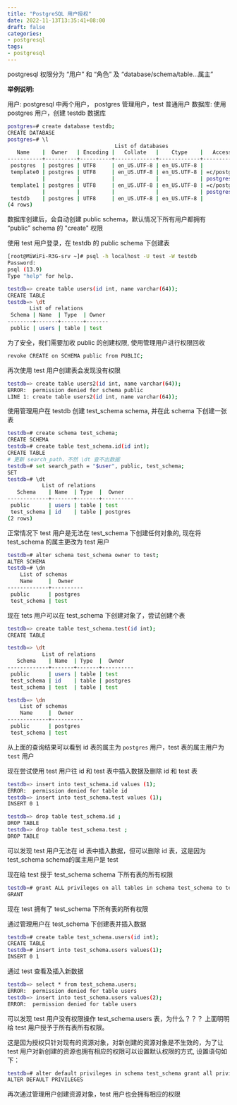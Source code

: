 ```yaml
---
title: "PostgreSQL 用户授权"
date: 2022-11-13T13:35:41+08:00
draft: false
categories: 
- postgresql
tags:
- postgresql
---
```


postgresql 权限分为 “用户” 和 “角色” 及 “database/schema/table...属主”

**举例说明:**

用户: postgresql 中两个用户， postgres 管理用户，test 普通用户
数据库: 使用 postgres 用户，创建 testdb 数据库

```bash
postgres=# create database testdb;
CREATE DATABASE
postgres=# \l
                                  List of databases
   Name    |  Owner   | Encoding |   Collate   |    Ctype    |   Access privileges
-----------+----------+----------+-------------+-------------+-----------------------
 postgres  | postgres | UTF8     | en_US.UTF-8 | en_US.UTF-8 |
 template0 | postgres | UTF8     | en_US.UTF-8 | en_US.UTF-8 | =c/postgres          +
           |          |          |             |             | postgres=CTc/postgres
 template1 | postgres | UTF8     | en_US.UTF-8 | en_US.UTF-8 | =c/postgres          +
           |          |          |             |             | postgres=CTc/postgres
 testdb    | postgres | UTF8     | en_US.UTF-8 | en_US.UTF-8 |
(4 rows)
```

数据库创建后，会自动创建 public schema，默认情况下所有用户都拥有 “public” schema 的 "create" 权限

使用 test 用户登录，在 testdb 的 public schema 下创建表

```bash
[root@MiWiFi-R3G-srv ~]# psql -h localhost -U test -W testdb
Password:
psql (13.9)
Type "help" for help.

testdb=> create table users(id int, name varchar(64));
CREATE TABLE
testdb=> \dt
       List of relations
 Schema | Name  | Type  | Owner
--------+-------+-------+-------
 public | users | table | test
```

为了安全，我们需要加收 public 的创建权限, 使用管理用户进行权限回收

```bash
revoke CREATE on SCHEMA public from PUBLIC;
```

再次使用 test 用户创建表会发现没有权限

```bash
testdb=> create table users2(id int, name varchar(64));
ERROR:  permission denied for schema public
LINE 1: create table users2(id int, name varchar(64));
```

使用管理用户在 testdb 创建 test_schema schema, 并在此 schema 下创建一张表

```bash
testdb=# create schema test_schema;
CREATE SCHEMA
testdb=# create table test_schema.id(id int);
CREATE TABLE
# 更新 search_path，不然 \dt 查不出数据
testdb=# set search_path = "$user", public, test_schema;
SET
testdb=# \dt
           List of relations
   Schema    | Name  | Type  |  Owner
-------------+-------+-------+----------
 public      | users | table | test
 test_schema | id    | table | postgres
(2 rows)
```

正常情况下 test 用户是无法在 test_schema 下创建任何对象的, 现在将 test_schema 的属主更改为 test 用户

```bash
testdb=# alter schema test_schema owner to test;
ALTER SCHEMA
testdb=# \dn
    List of schemas
    Name     |  Owner
-------------+----------
 public      | postgres
 test_schema | test
```

现在 tets 用户可以在 test_schema 下创建对象了，尝试创建个表

```bash
testdb=> create table test_schema.test(id int);
CREATE TABLE

testdb=> \dt
           List of relations
   Schema    | Name  | Type  |  Owner
-------------+-------+-------+----------
 public      | users | table | test
 test_schema | id    | table | postgres
 test_schema | test  | table | test

testdb=> \dn
    List of schemas
    Name     |  Owner
-------------+----------
 public      | postgres
 test_schema | test
```

从上面的查询结果可以看到 id 表的属主为 `postgres` 用户，test 表的属主用户为 `test` 用户

现在尝试使用 test 用户往 id 和 test 表中插入数据及删除 id 和 test 表

```bash
testdb=> insert into test_schema.id values (1);
ERROR:  permission denied for table id
testdb=> insert into test_schema.test values (1);
INSERT 0 1

testdb=> drop table test_schema.id ;
DROP TABLE
testdb=> drop table test_schema.test ;
DROP TABLE
```

可以发现 test 用户无法在 id 表中插入数据，但可以删除 id 表，这是因为 test_schema schema的属主用户是 test

现在给 test 授于 test_schema schema 下所有表的所有权限

```bash
testdb=# grant ALL privileges on all tables in schema test_schema to test;
GRANT
```

现在 test 拥有了 test_schema 下所有表的所有权限

通过管理用户在 test_schema 下创建表并插入数据

```bash
testdb=# create table test_schema.users(id int);
CREATE TABLE
testdb=# insert into test_schema.users values(1);
INSERT 0 1
```

通过 test 查看及插入新数据

```bash
testdb=> select * from test_schema.users;
ERROR:  permission denied for table users
testdb=> insert into test_schema.users values(2);
ERROR:  permission denied for table users
```

可以发现 test 用户没有权限操作 test_schema.users 表，为什么？？？ 上面明明给 test 用户授予于所有表所有权限。

这是因为授权只针对现有的资源对象，对新创建的资源对象是不生效的，为了让 test 用户对新创建的资源也拥有相应的权限可以设置默认权限的方式, 设置语句如下：

```bash
testdb=# alter default privileges in schema test_schema grant all privileges on tables to test;
ALTER DEFAULT PRIVILEGES
```

再次通过管理用户创建资源对象，test 用户也会拥有相应的权限